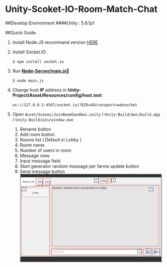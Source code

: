 # Unity-Scoket-IO-Room-Match-Chat

##Develop Environment
####Unity : 5.6.1p1 

##Quick Guide
1. Install Node.JS recommand version [HERE](https://nodejs.org/en/)
2. Install Socket.IO 

	```
	$ npm install socket.io
	```
3. Run [**Node-Server/main.js**]()

	```
	$ node main.js
	```
4. Change host **IP** address in **Unity-Project/Asset/Resources/config/host.text** 

	```
	ws://127.0.0.1:4567/socket.io/?EIO=4&transport=websocket
	```
5. Open ```Asset/Scenes/JoinRoomSandbox.unity```  / ```Unity-Build/mac/build.app``` / ```Unity-Build/win/window.exe```
	1. Rename button
	2. Add room button
	3. Rooms list ( Default in Lobby )
	4. Room name
	5. Number of users in room
	6. Message view
	7. Input message field
	8. Start generator random message per farme update button
	9. Send message button
	![alt text](perview.png)